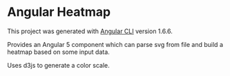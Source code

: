 # Angular Heatmap

This project was generated with [Angular CLI](https://github.com/angular/angular-cli) version 1.6.6.

Provides an Angular 5 component which can parse svg from file and build a heatmap based on some input data.

Uses d3js to generate a color scale.

